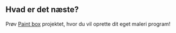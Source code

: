 ## Hvad er det næste?

Prøv [Paint box](https://projects.raspberrypi.org/en/projects/paint-box) projektet, hvor du vil oprette dit eget maleri program!